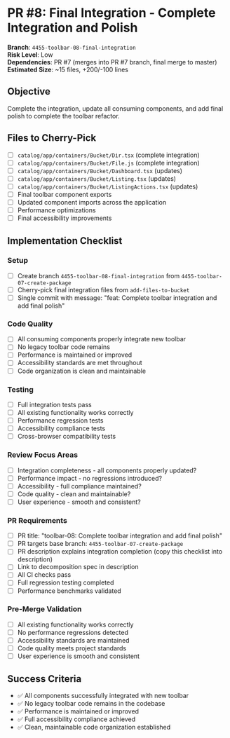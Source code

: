 <!-- markdownlint-disable line-length -->
# PR #8: Final Integration - Complete Integration and Polish

**Branch**: `4455-toolbar-08-final-integration`  
**Risk Level**: Low  
**Dependencies**: PR #7 (merges into PR #7 branch, final merge to master)  
**Estimated Size**: ~15 files, +200/-100 lines

## Objective

Complete the integration, update all consuming components, and add final polish to complete the toolbar refactor.

## Files to Cherry-Pick

- [ ] `catalog/app/containers/Bucket/Dir.tsx` (complete integration)
- [ ] `catalog/app/containers/Bucket/File.js` (complete integration)
- [ ] `catalog/app/containers/Bucket/Dashboard.tsx` (updates)
- [ ] `catalog/app/containers/Bucket/Listing.tsx` (updates)
- [ ] `catalog/app/containers/Bucket/ListingActions.tsx` (updates)
- [ ] Final toolbar component exports
- [ ] Updated component imports across the application
- [ ] Performance optimizations
- [ ] Final accessibility improvements

## Implementation Checklist

### Setup

- [ ] Create branch `4455-toolbar-08-final-integration` from `4455-toolbar-07-create-package`
- [ ] Cherry-pick final integration files from `add-files-to-bucket`
- [ ] Single commit with message: "feat: Complete toolbar integration and add final polish"

### Code Quality

- [ ] All consuming components properly integrate new toolbar
- [ ] No legacy toolbar code remains
- [ ] Performance is maintained or improved
- [ ] Accessibility standards are met throughout
- [ ] Code organization is clean and maintainable

### Testing

- [ ] Full integration tests pass
- [ ] All existing functionality works correctly
- [ ] Performance regression tests
- [ ] Accessibility compliance tests
- [ ] Cross-browser compatibility tests

### Review Focus Areas

- [ ] Integration completeness - all components properly updated?
- [ ] Performance impact - no regressions introduced?
- [ ] Accessibility - full compliance maintained?
- [ ] Code quality - clean and maintainable?
- [ ] User experience - smooth and consistent?

### PR Requirements

- [ ] PR title: "toolbar-08: Complete toolbar integration and add final polish"
- [ ] PR targets base branch: `4455-toolbar-07-create-package`
- [ ] PR description explains integration completion (copy this checklist into description)
- [ ] Link to decomposition spec in description
- [ ] All CI checks pass
- [ ] Full regression testing completed
- [ ] Performance benchmarks validated

### Pre-Merge Validation

- [ ] All existing functionality works correctly
- [ ] No performance regressions detected
- [ ] Accessibility standards are maintained
- [ ] Code quality meets project standards
- [ ] User experience is smooth and consistent

## Success Criteria

- ✅ All components successfully integrated with new toolbar
- ✅ No legacy toolbar code remains in the codebase
- ✅ Performance is maintained or improved
- ✅ Full accessibility compliance achieved
- ✅ Clean, maintainable code organization established